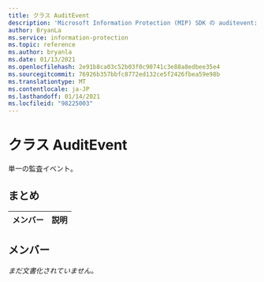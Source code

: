 ```yaml
---
title: クラス AuditEvent
description: 'Microsoft Information Protection (MIP) SDK の auditevent:: undefined クラスを文書にします。'
author: BryanLa
ms.service: information-protection
ms.topic: reference
ms.author: bryanla
ms.date: 01/13/2021
ms.openlocfilehash: 2e91b8ca03c52b03f0c90741c3e88a8edbee35e4
ms.sourcegitcommit: 76926b357bbfc8772ed132ce5f2426fbea59e98b
ms.translationtype: MT
ms.contentlocale: ja-JP
ms.lasthandoff: 01/14/2021
ms.locfileid: "98225003"
---
```

# <a name="class-auditevent"></a>クラス AuditEvent 
単一の監査イベント。
  
## <a name="summary"></a>まとめ
 メンバー                        | 説明                                
--------------------------------|---------------------------------------------
  
## <a name="members"></a>メンバー
_まだ文書化されていません。_
